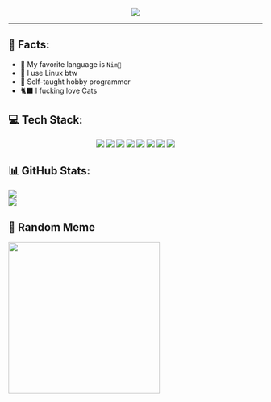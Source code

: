 <p align="center">
  <img src="https://readme-typing-svg.demolab.com/?lines=Hey there, i am iinsert!;Have a look at my repos!&font=Fira%20Code&center=true&width=380&height=50&duration=4000&pause=1000">
</p>

---

## 📃 Facts:
- 💬 My favorite language is `Nim👑`
- 🐧 I use Linux btw
- 🧠 Self-taught hobby programmer
- 🐈‍⬛ I fucking love Cats
  
## 💻 Tech Stack:
<p align="center">
<img src="https://img.shields.io/badge/nim-%23FFE953.svg?style=for-the-badge&logo=nim&logoColor=white">
<img src="https://img.shields.io/badge/c++-%2300599C.svg?style=for-the-badge&logo=c%2B%2B&logoColor=white"> <img src="https://img.shields.io/badge/c-%2300599C.svg?style=for-the-badge&logo=c%2B%2B&logoColor=white">
<img src="https://img.shields.io/badge/python-3670A0?style=for-the-badge&logo=python&logoColor=ffdd54"> <img src="https://img.shields.io/badge/flask-%23000.svg?style=for-the-badge&logo=flask&logoColor=white">
<img src="https://img.shields.io/badge/Git-fc6d26?style=for-the-badge&logo=git&logoColor=white"> <img src="https://img.shields.io/badge/Linux-FCC624?style=for-the-badge&logo=linux&logoColor=black">
<img src="https://img.shields.io/badge/-Arduino-00979D?style=for-the-badge&logo=Arduino&logoColor=white">
</p>

## 📊 GitHub Stats:
<p align="left">
<img src="https://github-readme-stats.vercel.app/api/?username=iinsertNameHere&show_icons=true&title_color=fff&icon_color=79ff97&text_color=9f9f9f&bg_color=151515"><br>
<img src="https://github-readme-stats.vercel.app/api/top-langs/?username=iinsertNameHere&title_color=fff&text_color=9f9f9f&bg_color=151515&hide_border=false&include_all_commits=true&count_private=true&layout=compact">
</p>

## 👾 Random Meme
<img src='https://randommeme-five.vercel.app/' style="height: 300px;"/>
